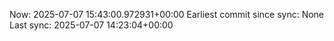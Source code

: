 Now: 2025-07-07 15:43:00.972931+00:00 Earliest commit since sync: None Last sync: 2025-07-07 14:23:04+00:00
